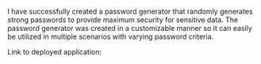 I have successfully created a password generator that randomly generates strong passwords to provide maximum security for sensitive data. The password generator was created in a customizable manner so it can easily be utilized in multiple scenarios with varying password criteria.

Link to deployed application: 
